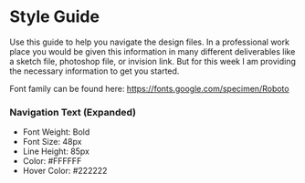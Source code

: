 # Style Guide
Use this guide to help you navigate the design files.  In a professional work place you would be given this information in many different deliverables like a sketch file, photoshop file, or invision link.  But for this week I am providing the necessary information to get you started.  

Font family can be found here: https://fonts.google.com/specimen/Roboto

### Navigation Text (Expanded)
- Font Weight: Bold
- Font Size: 48px
- Line Height: 85px
- Color: #FFFFFF
- Hover Color: #222222
